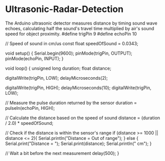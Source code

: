 # Ultrasonic-Radar-Detection
The Arduino ultrasonic detector measures distance by timing sound wave echoes, calculating half the sound's travel time multiplied by air's sound speed for object proximity.
#define trigPin 9
#define echoPin 10

// Speed of sound in cm/us
const float speedOfSound = 0.0343;

void setup() {
  Serial.begin(9600);
  pinMode(trigPin, OUTPUT);
  pinMode(echoPin, INPUT);
}

void loop() {
  unsigned long duration;
  float distance;
  
  digitalWrite(trigPin, LOW); 
  delayMicroseconds(2);

  digitalWrite(trigPin, HIGH);
  delayMicroseconds(10);
  digitalWrite(trigPin, LOW);
  
  // Measure the pulse duration returned by the sensor
  duration = pulseIn(echoPin, HIGH);
  
  // Calculate the distance based on the speed of sound
  distance = (duration / 2.0) * speedOfSound;
  
  // Check if the distance is within the sensor's range
  if (distance >= 1000 || distance <= 2){
    Serial.println("Distance = Out of range");
  }
  else {
    Serial.print("Distance = ");
    Serial.print(distance);
    Serial.println(" cm");
  }
  
  // Wait a bit before the next measurement
  delay(500);
}
